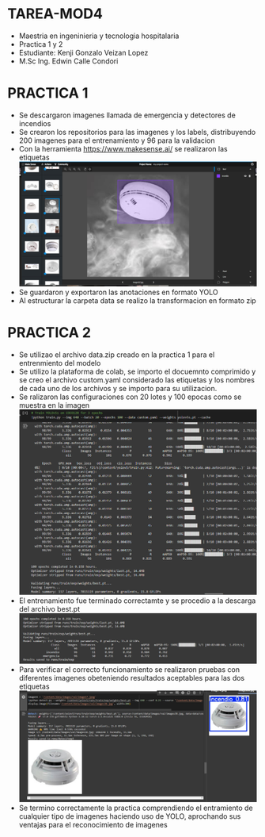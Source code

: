 # TAREA-MOD4

* Maestria en ingeninieria y tecnologia hospitalaria
* Practica 1 y 2
* Estudiante: Kenji Gonzalo Veizan Lopez
* M.Sc Ing. Edwin Calle Condori


# PRACTICA 1

- Se descargaron imagenes llamada de emergencia y detectores de incendios 
- Se crearon los repositorios para las imagenes y los labels, distribuyendo 200 imagenes para el entrenamiento y 96 para la validacion
- Con la  herramienta https://www.makesense.ai/ se realizaron las etiquetas
![](https://github.com/KENJI777VEI/TAREA-MOD4/blob/main/etiqueta.jpg)
- Se guardaron y exportaron las anotaciones en formato YOLO
- Al estructurar la carpeta data se realizo la transformacion en formato zip


# PRACTICA 2

- Se utilizao el archivo data.zip creado en la practica 1 para el entrenmiento del modelo
- Se utilizo la plataforma de colab, se importo el docuemnto comprimido y se creo el archivo custom.yaml considerado las etiquetas y los nombres de cada uno de los archivos y se importo para su utilizacion.
- Se ralizaron las configuraciones con 20 lotes y 100 epocas como se muestra en la imagen
![](https://github.com/KENJI777VEI/TAREA-MOD4/blob/main/entrenamiento.jpg)
- El entrenamiento fue terminado correctamte y se procedio a la descarga del archivo best.pt
![](https://github.com/KENJI777VEI/TAREA-MOD4/blob/main/respuestaentreno.jpg)
- Para verificar el correcto funcionamiento se realizaron pruebas con diferentes imagenes obeteniendo resultados aceptables para las dos etiquetas
![](https://github.com/KENJI777VEI/TAREA-MOD4/blob/main/Deteccion.jpg)
- Se termino correctamente la practica comprendiendo el entramiento de cualquier tipo de imagenes haciendo uso de YOLO, aprochando sus ventajas para el reconocimiento de imagenes

